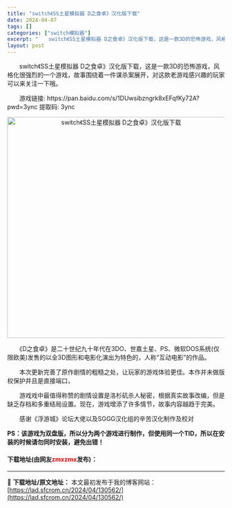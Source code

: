```yaml
---
title: "switch《SS土星模拟器 D之食卓》汉化版下载"
date: 2024-04-07
tags: []
categories: ["switch模拟器"]
excerpt: "　　switch《SS土星模拟器 D之食卓》汉化版下载，这是一款3D的恐怖游戏，风格化很强烈的一个游戏，故事围绕着一件谋杀案展开，对这款老游戏感兴趣的玩家可以来关注一下哦。 　　游戏链接: https://pan.baidu.com/s/1DUwsibzngrk8xEFqfKy72A?pwd=3yn&hellip;"
layout: post
---
```


 <p>　　switch《SS土星模拟器 D之食卓》汉化版下载，这是一款3D的恐怖游戏，风格化很强烈的一个游戏，故事围绕着一件谋杀案展开，对这款老游戏感兴趣的玩家可以来关注一下哦。</p> <p>　　游戏链接: https://pan.baidu.com/s/1DUwsibzngrk8xEFqfKy72A?pwd=3ync 提取码: 3ync</p> <p align="center"><img align="" border="0" src="https://lad.sfcrom.cn/wp-content/uploads/2024/04/20240407_66121ef274e85.jpg" width="512" alt="switch《SS土星模拟器 D之食卓》汉化版下载" /></p> <p>　　《D之食卓》是二十世纪九十年代在3DO、世嘉土星、PS、微软DOS系统(仅限欧美)发售的以全3D图形和电影化演出为特色的，人称&ldquo;互动电影&rdquo;的作品。</p> <p>　　本次更新完善了原作剧情的粗糙之处，让玩家的游戏体验更佳。本作并未做版权保护并且是直接端口，</p> <p>　　游戏戏中最值得称赞的剧情设置是洛杉矶杀人秘密，根据真实故事改编，但是缺乏存档和多重结局设置。现在，游戏增添了许多情节，故事内容越趋于完美。</p> <p>　　感谢《浮游城》论坛大佬以及SGGG汉化组的辛苦汉化制作及校对</p> <p><strong>PS：该游戏为双盘版，所以分为两个游戏进行制作，但使用同一个TID，所以在安装的时候请勿同时安装，避免出错！</strong></p> <p><h4>下载地址(由网友<font color="red">zmxzmx</font>发布)：</h4></p> 

---
📖 **下载地址/原文地址：** 本文最初发布于我的博客网站：[https://lad.sfcrom.cn/2024/04/130562/](https://lad.sfcrom.cn/2024/04/130562/)
